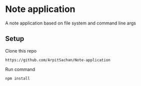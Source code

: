 # Note application
A note application based on file system and command line args

## Setup

Clone this repo

```
https://github.com/ArpitSachan/Note-application
```
Run command

```
npm install
```
